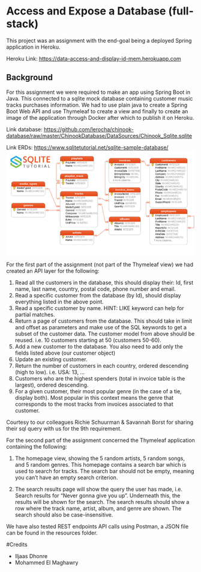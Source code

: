 # Access and Expose a Database (full-stack)

This project was an assignment with the end-goal being a deployed Spring application in Heroku.

Heroku Link: https://data-access-and-display-id-mem.herokuapp.com
## Background

For this assignment we were required to make an app using Spring Boot in Java. This connected to a sqlite mock database 
containing customer music tracks purchases information. We had to use plain java to create a Spring Boot Web API and use 
Thymeleaf to create a view and finally to create an image of the application through Docker after which to publish it on Heroku.

Link database:
https://github.com/lerocha/chinook-database/raw/master/ChinookDatabase/DataSources/Chinook_Sqlite.sqlite

Link ERDs: https://www.sqlitetutorial.net/sqlite-sample-database/
![img.png](img.png)

For the first part of the assignment (not part of the Thymeleaf view) we had created an API layer for the following:
1. Read all the customers in the database, this should display their: Id, first name, last name, country, postal code, phone number and email.
2. Read a specific customer from the database (by Id), should display everything listed in the above point.
3. Read a specific customer by name. HINT: LIKE keyword can help for partial matches.
4. Return a page of customers from the database. This should take in limit and offset as parameters and make use
   of the SQL keywords to get a subset of the customer data. The customer model from above should be reused.
   i.e. 10 customers starting at 50 (customers 50-60).
5. Add a new customer to the database. You also need to add only the fields listed above (our customer object)
6. Update an existing customer.
7. Return the number of customers in each country, ordered descending (high to low). i.e. USA: 13, ...
8. Customers who are the highest spenders (total in invoice table is the largest), ordered descending.
9. For a given customer, their most popular genre (in the case of a tie, display both). Most popular in this context
   means the genre that corresponds to the most tracks from invoices associated to that customer.


Courtesy to our colleagues Richie Schuurman & Savannah Borst for sharing their sql query with us for the 9th requirement.


For the second part of the assignment concerned the Thymeleaf application containing the following:

1. The homepage view, showing the 5 random artists, 5 random songs, and 5 random genres. This homepage contains a 
search bar which is used to search for tracks. The search bar should not be empty, meaning you can’t have an empty search criterion.

2. The search results page will show the query the user has made, i.e. Search results for “Never gonna give you up”.
Underneath this, the results will be shown for the search. The search results should show a row where the track name, artist,
album, and genre are shown. The search should also be case-insensitive.

We have also tested REST endpoints API calls using Postman, a JSON file can be found in the resources folder.

#Credits 

- Iljaas Dhonre
- Mohammed El Maghawry


